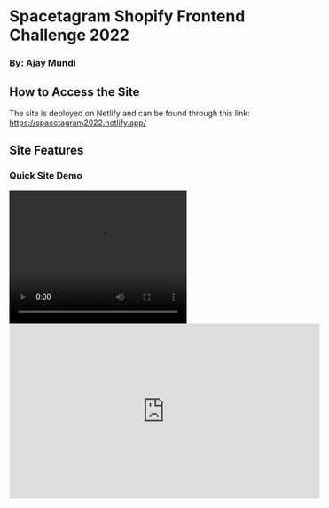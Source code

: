 # Spacetagram Shopify Frontend Challenge 2022

### By: Ajay Mundi

## How to Access the Site

The site is deployed on Netlify and can be found through this link: https://spacetagram2022.netlify.app/

## Site Features

### Quick Site Demo

<video width="320" height="240" controls>
  <source src="https://www.youtube.com/watch?v=c6as7jCp68I" type="video/mp4">
</video>

<iframe width="560" height="315"
src="https://www.youtube.com/watch?v=c6as7jCp68I" 
frameborder="0" 
allow="accelerometer; autoplay; encrypted-media; gyroscope; picture-in-picture" 
allowfullscreen></ifra

https://user-images.githubusercontent.com/65574040/150238392-a5d93b8d-b31e-4358-96c0-a35893137ce5.mp4

me>

### Required Features

All required features oulined in the Frontend Challenge Desciption were met namely:

- Utilize NASA APOD API
- Each image displayed on a card including title, date of capture and like button
  -Each image can be liked and unliked

### Additional Features

Additional Features were added to the site to improve user experience and provide increased functionality

- Buttons to share image to Linkedin, Facebook and Twitter
- Loading state for time spent waiting for API

### Usability Concerns

- Clear colour contrast, large font size and aria labels to be as accessible as possible
- Tooltips on all buttons to improve user understanding

## Future Development

- Ability to change image display from inline to grid depending on user preference
- Add filtering capability
